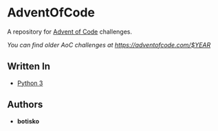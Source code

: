 # AdventOfCode
A repository for [Advent of Code][1] challenges.

*You can find older AoC challenges at https://adventofcode.com/$YEAR*

## Written In
* [Python 3](https://docs.python.org/3/)

## Authors
* **botisko**


[1]: https://adventofcode.com
